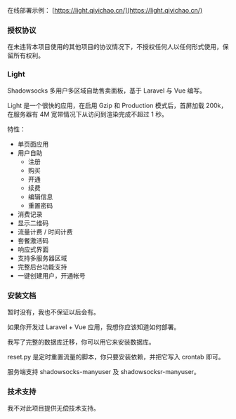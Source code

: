 在线部署示例： [https://light.qiyichao.cn/](https://light.qiyichao.cn/)

### 授权协议 ###

在未违背本项目使用的其他项目的协议情况下，不授权任何人以任何形式使用，保留所有权利。

### Light ###

Shadowsocks 多用户多区域自助售卖面板，基于 Laravel 与 Vue 编写。

Light 是一个很快的应用，在启用 Gzip 和 Production 模式后，首屏加载 200k，在服务器有 4M 宽带情况下从访问到渲染完成不超过 1 秒。

特性：

 - 单页面应用
 - 用户自助
     - 注册
     - 购买
     - 开通
     - 续费
     - 编辑信息
     - 重置密码
 - 消费记录
 - 显示二维码
 - 流量计费 / 时间计费
 - 套餐激活码
 - 响应式界面
 - 支持多服务器区域
 - 完整后台功能支持
 - 一键创建用户，开通帐号
 
### 安装文档 ###

暂时没有，我也不保证以后会有。

如果你开发过 Laravel + Vue 应用，我想你应该知道如何部署。
 
我写了完整的数据库迁移，你可以用它来安装数据库。

reset.py 是定时重置流量的脚本，你只要安装依赖，并把它写入 crontab 即可。

服务端支持 shadowsocks-manyuser 及 shadowsocksr-manyuser。

### 技术支持 ###

我不对此项目提供无偿技术支持。
